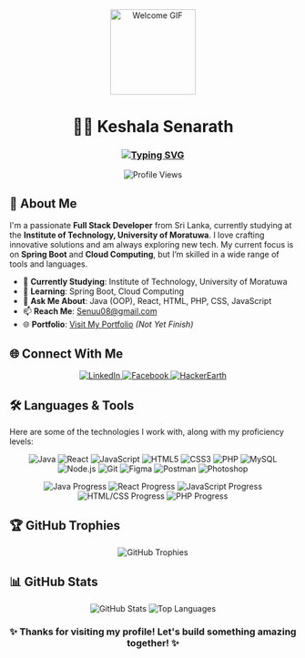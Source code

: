 


<!-- Header Section with Animated Typing Effect -->
<div align="center">
  <img src="https://media.giphy.com/media/L1R1tvI9svkIWwpVYr/giphy.gif" width="150" height="150" alt="Welcome GIF"/>
  <h1>👨‍💻 Keshala Senarath</h1>
  <h3>
    <a href="https://git.io/typing-svg">
      <img src="https://readme-typing-svg.demolab.com?font=Fira+Code&size=24&pause=1000&color=0E75B6&center=true&vCenter=true&width=435&lines=Full+Stack+Developer;Passionate+about+Code;From+Sri+Lanka+%F0%9F%87%B1%F0%9F%87%B0" alt="Typing SVG" />
    </a>
  </h3>
  <img src="https://komarev.com/ghpvc/?username=keshala123&label=Profile%20Views&color=0e75b6&style=flat" alt="Profile Views" />
</div>

<!-- About Me Section -->
## 🚀 About Me
I'm a passionate **Full Stack Developer** from Sri Lanka, currently studying at the **Institute of Technology, University of Moratuwa**. I love crafting innovative solutions and am always exploring new tech. My current focus is on **Spring Boot** and **Cloud Computing**, but I’m skilled in a wide range of tools and languages.

- 🔭 **Currently Studying**: Institute of Technology, University of Moratuwa
- 🌱 **Learning**: Spring Boot, Cloud Computing
- 💬 **Ask Me About**: Java (OOP), React, HTML, PHP, CSS, JavaScript
- 📫 **Reach Me**: [Senuu08@gmail.com](mailto:Senuu08@gmail.com)
- 🌐 **Portfolio**: [Visit My Portfolio](#) *(Not Yet Finish)*

<!-- Connect With Me Section -->
## 🌐 Connect With Me
<p align="center">
  <a href="www.linkedin.com/in/keshala-senarath" target="_blank">
    <img src="https://img.shields.io/badge/LinkedIn-0077B5?style=for-the-badge&logo=linkedin&logoColor=white" alt="LinkedIn" />
  </a>
  <a href="https://fb.com/keshala-senarath" target="_blank">
    <img src="https://img.shields.io/badge/Facebook-1877F2?style=for-the-badge&logo=facebook&logoColor=white" alt="Facebook" />
  </a>
  <a href="https://www.hackerearth.com/@senuu08" target="_blank">
    <img src="https://img.shields.io/badge/HackerEarth-2C3454?style=for-the-badge&logo=hackerearth&logoColor=white" alt="HackerEarth" />
  </a>
</p>

<!-- Skills Section with Progress Bars -->
## 🛠️ Languages & Tools
Here are some of the technologies I work with, along with my proficiency levels:

<div align="center">
  <img src="https://img.shields.io/badge/Java-007396?style=flat-square&logo=java&logoColor=white" alt="Java" />
  <img src="https://img.shields.io/badge/React-61DAFB?style=flat-square&logo=react&logoColor=black" alt="React" />
  <img src="https://img.shields.io/badge/JavaScript-F7DF1E?style=flat-square&logo=javascript&logoColor=black" alt="JavaScript" />
  <img src="https://img.shields.io/badge/HTML5-E34F26?style=flat-square&logo=html5&logoColor=white" alt="HTML5" />
  <img src="https://img.shields.io/badge/CSS3-1572B6?style=flat-square&logo=css3&logoColor=white" alt="CSS3" />
  <img src="https://img.shields.io/badge/PHP-777BB4?style=flat-square&logo=php&logoColor=white" alt="PHP" />
  <img src="https://img.shields.io/badge/MySQL-4479A1?style=flat-square&logo=mysql&logoColor=white" alt="MySQL" />
  <img src="https://img.shields.io/badge/Node.js-339933?style=flat-square&logo=nodedotjs&logoColor=white" alt="Node.js" />
  <img src="https://img.shields.io/badge/Git-F05032?style=flat-square&logo=git&logoColor=white" alt="Git" />
  <img src="https://img.shields.io/badge/Figma-F24E1E?style=flat-square&logo=figma&logoColor=white" alt="Figma" />
  <img src="https://img.shields.io/badge/Postman-FF6C37?style=flat-square&logo=postman&logoColor=white" alt="Postman" />
  <img src="https://img.shields.io/badge/Photoshop-31A8FF?style=flat-square&logo=adobephotoshop&logoColor=white" alt="Photoshop" />
</div>

<!-- Skill Progress Bars -->
<p align="center">
  <img src="https://progress-bar.dev/90/?title=Java&width=200" alt="Java Progress" />
  <img src="https://progress-bar.dev/85/?title=React&width=200" alt="React Progress" />
  <img src="https://progress-bar.dev/80/?title=JavaScript&width=200" alt="JavaScript Progress" />
  <img src="https://progress-bar.dev/95/?title=HTML/CSS&width=200" alt="HTML/CSS Progress" />
  <img src="https://progress-bar.dev/75/?title=PHP&width=200" alt="PHP Progress" />
</p>

<!-- GitHub Trophies -->
## 🏆 GitHub Trophies
<p align="center">
  <img src="https://github-profile-trophy.vercel.app/?username=keshala123&theme=radical&no-frame=true&margin-w=15" alt="GitHub Trophies" />
</p>

<!-- GitHub Stats Section -->
## 📊 GitHub Stats
<p align="center">
  <img src="https://github-readme-stats.vercel.app/api?username=keshala123&show_icons=true&theme=radical&hide_border=true" alt="GitHub Stats" />
  <img src="https://github-readme-stats.vercel.app/api/top-langs/?username=keshala123&layout=compact&theme=radical&hide_border=true" alt="Top Languages" />
</p>

<!-- Footer Section -->
<div align="center">
  <h3>✨ Thanks for visiting my profile! Let's build something amazing together! ✨</h3>
</div>
